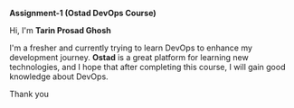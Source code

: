 **Assignment-1 (Ostad DevOps Course)**

Hi, I'm **Tarin Prosad Ghosh**

I'm a fresher and currently trying to learn DevOps to enhance my development journey. **Ostad** is a great platform for learning new technologies, and I hope that after completing this course, I will gain good knowledge about DevOps.

Thank you
